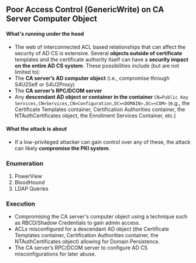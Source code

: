 ## Poor Access Control (GenericWrite) on CA Server Computer Object ##

#### What's running under the hood ####
- The web of interconnected ACL based relationships that can affect the security of AD CS is extensive. Several **objects outside of certificate** templates and the certificate authority itself can have a **security impact on the entire AD CS system**. These possibilities include (but are not limited to):
- The **CA server’s AD computer object** (i.e., compromise through S4U2Self or S4U2Proxy)
- The **CA server’s RPC/DCOM server**
- Any **descendant AD object or container in the container** `CN=Public Key Services,CN=Services,CN=Configuration,DC=<DOMAIN>,DC=<COM>` (e.g., the Certificate Templates container, Certification Authorities container, the NTAuthCertificates object, the Enrollment Services Container, etc.)

#### What the attack is about ####
- If a low-privileged attacker can gain control over any of these, the attack can likely **compromise the PKI system**.

### Enumeration ###
1. PowerView
2. BloodHound
3. LDAP Queries

### Execution ###
- Compromising the CA server's computer object using a technique such as RBCD/Shadow Credentials to gain admin access.
- ACLs misconfigured for a descendant AD object (the Certificate Templates container, Certification Authorities container, the NTAuthCertificates object) allowing for Domain Persistence.
- The CA server’s RPC/DCOM server to configure AD CS misconfigurations for later abuse.